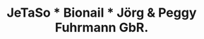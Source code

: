 ---
title: "JeTaSo * Bionail * Jörg & Peggy Fuhrmann GbR."
url: /windhagen/jetaso-bionail-joerg-und-peggy-fuhrmann-gbr/
shop: Allgemein
---